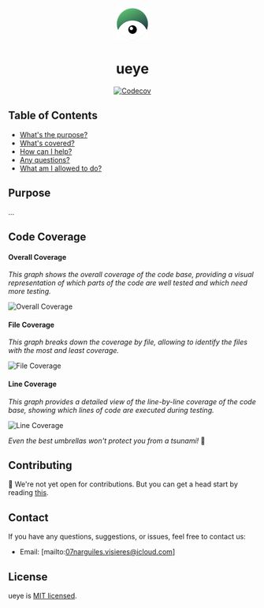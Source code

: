 
<div align="center">
    <img 
        src="./assets/images/ueye.symbol.64x64.png"
        alt="ueye symbol"
    />
    <h1>ueye</h1>
</div>

<div align="center">
    <a href="https://codecov.io/github/hawk-user/ueye">
        <img src="https://codecov.io/github/hawk-user/ueye/graph/badge.svg?token=C0D9EOXYEZ" alt="Codecov">
    </a>
</div>



## Table of Contents

- [What's the purpose?](#purpose)
- [What's covered?](#code-coverage)
- [How can I help?](#contributing)
- [Any questions?](#contact)
- [What am I allowed to do?](#license)

## Purpose

...

## Code Coverage

#### Overall Coverage

*This graph shows the overall coverage of the code base, providing a visual representation of which parts of the code are well tested and which need more testing.*

![Overall Coverage](https://codecov.io/gh/hawk-user/ueye/graphs/sunburst.svg?token=C0D9EOXYEZ)

#### File Coverage

*This graph breaks down the coverage by file, allowing to identify the files with the most and least coverage.*

![File Coverage](https://codecov.io/gh/hawk-user/ueye/graphs/tree.svg?token=C0D9EOXYEZ)

#### Line Coverage

*This graph provides a detailed view of the line-by-line coverage of the code base, showing which lines of code are executed during testing.*

![Line Coverage](https://codecov.io/gh/hawk-user/ueye/graphs/icicle.svg?token=C0D9EOXYEZ)

*Even the best umbrellas won't protect you from a tsunami!* 🤭

## Contributing

👀 We're not yet open for contributions. But you can get a head start by reading [this](https://github.com/hawk-user/gherkineye/blob/hogwarts/CODE_OF_CONDUCT.md). 

## Contact

If you have any questions, suggestions, or issues, feel free to contact us:
- Email: [mailto:07narguiles.visieres@icloud.com]

## License

ueye is [MIT licensed](./LICENSE).